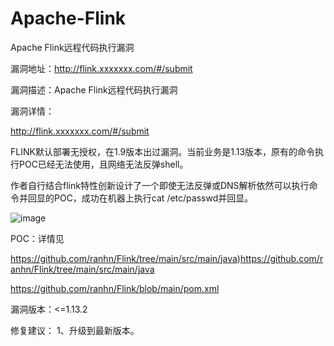 # Apache-Flink

Apache Flink远程代码执行漏洞

漏洞地址：http://flink.xxxxxxx.com/#/submit

漏洞描述：Apache Flink远程代码执行漏洞

漏洞详情：

http://flink.xxxxxxx.com/#/submit

FLINK默认部署无授权，在1.9版本出过漏洞。当前业务是1.13版本，原有的命令执行POC已经无法使用，且网络无法反弹shell。

作者自行结合flink特性创新设计了一个即使无法反弹或DNS解析依然可以执行命令并回显的POC，成功在机器上执行cat /etc/passwd并回显。

![image](https://github.com/ranhn/Flink/assets/107679328/3df8d89c-124d-4b19-a8fa-c5f6326a1856)


POC：详情见 

https://github.com/ranhn/Flink/tree/main/src/main/java)https://github.com/ranhn/Flink/tree/main/src/main/java

https://github.com/ranhn/Flink/blob/main/pom.xml



漏洞版本：<=1.13.2

修复建议：
1、升级到最新版本。

